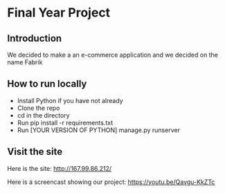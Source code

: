# Final Year Project
## Introduction
We decided to make a an e-commerce application and we decided on the name Fabrik
## How to run locally
* Install Python if you have not already
* Clone the repo
* cd in the directory
* Run 
pip install -r requirements.txt
* Run 
[YOUR VERSION OF PYTHON] manage.py runserver
## Visit the site
Here is the site: http://167.99.86.212/

Here is a screencast showing our project: https://youtu.be/Qavgu-KkZTc
